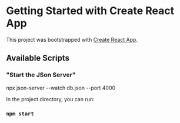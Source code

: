 # Getting Started with Create React App

This project was bootstrapped with [Create React App](https://github.com/facebook/create-react-app).

## Available Scripts

### "Start the JSon Server"
npx json-server --watch db.json --port 4000   

In the project directory, you can run:

### `npm start`


